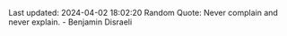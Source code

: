 Last updated: 2024-04-02 18:02:20
Random Quote: Never complain and never explain. - Benjamin Disraeli